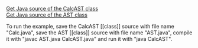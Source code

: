 [Get Java source of the CalcAST class](https://www.cs.fsu.edu/~engelen/courses/COP402003/CalcAST.java)  
[Get Java source of the AST class](https://www.cs.fsu.edu/~engelen/courses/COP402003/AST.java)

To run the example, save the CalcAST [[class]] source with file name "Calc.java", save the AST [[class]] source with file name "AST.java", compile it with "javac AST.java CalcAST.java" and run it with "java CalcAST".